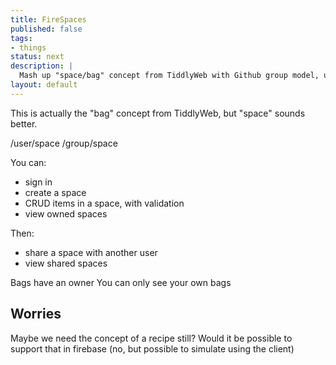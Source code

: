 ```yaml
---
title: FireSpaces
published: false
tags:
- things
status: next
description: |
  Mash up "space/bag" concept from TiddlyWeb with Github group model, using Firebase, to support private and collaborative content spaces
layout: default
---
```


This is actually the "bag" concept from TiddlyWeb, but "space" sounds better.

/user/space
/group/space

You can:

 - sign in
 - create a space
 - CRUD items in a space, with validation
 - view owned spaces

Then:

 - share a space with another user
 - view shared spaces

Bags have an owner
You can only see your own bags

## Worries

Maybe we need the concept of a recipe still? Would it be possible to support that in firebase (no, but possible to simulate using the client)
